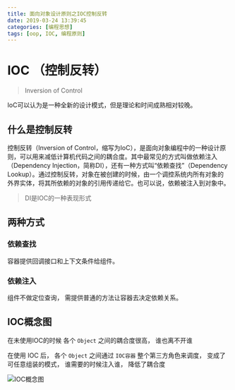 ```yaml
---
title: 面向对象设计原则之IOC控制反转
date: 2019-03-24 13:39:45
categories: [编程思想]
tags: [oop, IOC, 编程原则]
---
```



# IOC （控制反转）
> Inversion of Control

IoC可以认为是一种全新的设计模式，但是理论和时间成熟相对较晚。


## 什么是控制反转

控制反转（Inversion of Control，缩写为IoC），是面向对象编程中的一种设计原则，可以用来减低计算机代码之间的耦合度。其中最常见的方式叫做依赖注入（Dependency Injection，简称DI），还有一种方式叫“依赖查找”（Dependency Lookup）。通过控制反转，对象在被创建的时候，由一个调控系统内所有对象的外界实体，将其所依赖的对象的引用传递给它。也可以说，依赖被注⼊到对象中。


> DI是IOC的一种表现形式



## 两种方式

### 依赖查找
容器提供回调接口和上下文条件给组件。

### 依赖注入
组件不做定位查询， 需提供普通的方法让容器去决定依赖关系。




## IOC概念图

在未使用IOC的时候 各个 `Object` 之间的耦合度很高， 谁也离不开谁

在使用 IOC 后， 各个 `Object` 之间通过 `IOC容器` 整个第三方角色来调度， 变成了可任意组装的模式， 谁需要的时候注入谁，  降低了耦合度

![IOC概念图](http://img.nixiaolei.com/2019-03-24-13-49-37.png)





<div style='display: none;'>
谢谢最可爱的贝玺
</div>















